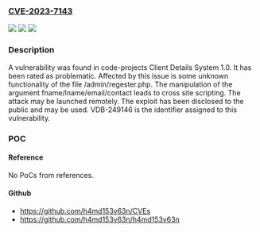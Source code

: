 ### [CVE-2023-7143](https://cve.mitre.org/cgi-bin/cvename.cgi?name=CVE-2023-7143)
![](https://img.shields.io/static/v1?label=Product&message=Client%20Details%20System&color=blue)
![](https://img.shields.io/static/v1?label=Version&message=%3D%201.0%20&color=brighgreen)
![](https://img.shields.io/static/v1?label=Vulnerability&message=CWE-79%20Cross%20Site%20Scripting&color=brighgreen)

### Description

A vulnerability was found in code-projects Client Details System 1.0. It has been rated as problematic. Affected by this issue is some unknown functionality of the file /admin/regester.php. The manipulation of the argument fname/lname/email/contact leads to cross site scripting. The attack may be launched remotely. The exploit has been disclosed to the public and may be used. VDB-249146 is the identifier assigned to this vulnerability.

### POC

#### Reference
No PoCs from references.

#### Github
- https://github.com/h4md153v63n/CVEs
- https://github.com/h4md153v63n/h4md153v63n

